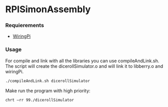 # RPISimonAssembly

### Requierements

  - [WiringPi][1]

### Usage
For compile and link with all the libraries you can use compileAndLink.sh. The script will create the dicerollSimulator.o and will link it to libberry.o and wiringPi. 
```bash
./compileAndLink.sh dicerollSimulator
```
Make run the program with high priority:

```bash
chrt —rr 99./dicerollSimulator
```
  
 


  [1]: http://wiringpi.com
